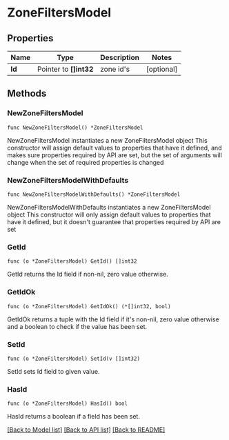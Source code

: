 # ZoneFiltersModel

## Properties

Name | Type | Description | Notes
------------ | ------------- | ------------- | -------------
**Id** | Pointer to **[]int32** | zone id&#39;s | [optional] 

## Methods

### NewZoneFiltersModel

`func NewZoneFiltersModel() *ZoneFiltersModel`

NewZoneFiltersModel instantiates a new ZoneFiltersModel object
This constructor will assign default values to properties that have it defined,
and makes sure properties required by API are set, but the set of arguments
will change when the set of required properties is changed

### NewZoneFiltersModelWithDefaults

`func NewZoneFiltersModelWithDefaults() *ZoneFiltersModel`

NewZoneFiltersModelWithDefaults instantiates a new ZoneFiltersModel object
This constructor will only assign default values to properties that have it defined,
but it doesn't guarantee that properties required by API are set

### GetId

`func (o *ZoneFiltersModel) GetId() []int32`

GetId returns the Id field if non-nil, zero value otherwise.

### GetIdOk

`func (o *ZoneFiltersModel) GetIdOk() (*[]int32, bool)`

GetIdOk returns a tuple with the Id field if it's non-nil, zero value otherwise
and a boolean to check if the value has been set.

### SetId

`func (o *ZoneFiltersModel) SetId(v []int32)`

SetId sets Id field to given value.

### HasId

`func (o *ZoneFiltersModel) HasId() bool`

HasId returns a boolean if a field has been set.


[[Back to Model list]](../README.md#documentation-for-models) [[Back to API list]](../README.md#documentation-for-api-endpoints) [[Back to README]](../README.md)


